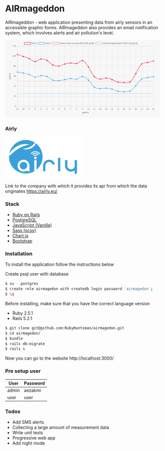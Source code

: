 # AIRmageddon

AIRmageddon - web application presenting data from airly sensors in an accessible graphic forms. AIRmageddon also provides an email notification system, which involves alerts and air pollution's level.

![Graph graphic ](https://raw.githubusercontent.com/RubyHuntsman/airmagedon/master/public/git_img.png)

### Airly
![Graph graphic ](https://raw.githubusercontent.com/RubyHuntsman/airmagedon/master/public/git_airly.png)

Link to the company with which it provides its api from which the data originates
https://airly.eu/

### Stack
* [Ruby on Rails]  
* [PostgreSQL]
* [JavaScript (Vanilla)]
* [Sass (scss)] 
* [Chart.js]
* [Bootstrap] 

### Installation
To install the application follow the instructions below

Create psql user with database

```sh
$ su - postgres
$ create role airmagedon with createdb login password 'airmagedon';
$ \q
```

Before installing, make sure that you have the correct language version
- Ruby 2.5.1
- Rails 5.2.1


```sh
$ git clone git@github.com:RubyHuntsman/airmagedon.git
$ cd airmagedon/
$ bundle
$ rails db:migrate
$ rails s
```
Now you can go to the website 
http://localhost:3000/

### Pre setup user
| User | Password |
| ------ | ------ |
| admin | aezakmi |
| user | user |


### Todos
 - Add SMS alerts
 - Collecting a large amount of measurement data
 - Write unit tests
 - Progressive web app
 - Add night mode

  [Ruby on Rails]: <https://rubyonrails.org/>
  [PostgreSQL]: <https://www.postgresql.org/>
  [jQuery]: <http://jquery.com>
  [JavaScript (Vanilla)]: <https://www.javascript.com/>
  [Sass (scss)]: <https://sass-lang.com/>
  [Chart.js]: <https://www.chartjs.org/>
  [Bootstrap]: <https://getbootstrap.com/>
